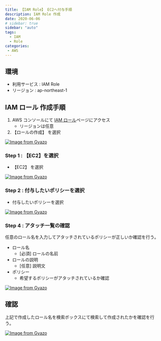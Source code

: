 ```yaml
---
title: 【IAM Role】 EC2へ付与手順
description: IAM Role 作成
date: 2020-06-06
# sidebar: true
sidebar: "auto"
tags:
  - IAM
  - Role
categories:
 - AWS
---
```


## 環境
- 利用サービス : IAM Role
- リージョン : ap-northeast-1


## IAM ロール 作成手順

1. AWS コンソールにて [IAM ロール](https://console.aws.amazon.com/iam/home?region=ap-northeast-1#/roles)ページにアクセス
    - リージョンは任意
2. 【ロールの作成】 を選択

[![Image from Gyazo](https://i.gyazo.com/4359f03f56053c1ae987e5e7e834bd72.png)](https://gyazo.com/4359f03f56053c1ae987e5e7e834bd72)

### Step 1 : 【EC2】を選択

- 【EC2】 を選択

[![Image from Gyazo](https://i.gyazo.com/a6007ce8e1957df0ed0b3f3b9c09bda9.png)](https://gyazo.com/a6007ce8e1957df0ed0b3f3b9c09bda9)

### Step 2 : 付与したいポリシーを選択

- 付与したいポリシーを選択

[![Image from Gyazo](https://i.gyazo.com/aa889437c3c052af7a448b1de48d9e84.png)](https://gyazo.com/aa889437c3c052af7a448b1de48d9e84)

### Step 4 : アタッチ一覧の確認

任意のロール名を入力してアタッチされているポリシーが正しいか確認を行う｡

- ロール名
    - [必須] ロールの名前
- ロールの説明
    - [任意] 説明文
- ポリシー
    - 希望するポリシーがアタッチされているか確認

[![Image from Gyazo](https://i.gyazo.com/352d55fea1b983beda027a1c27947cae.png)](https://gyazo.com/352d55fea1b983beda027a1c27947cae)

## 確認

上記で作成したロール名を検索ボックスにて検索して作成されたかを確認を行う｡

[![Image from Gyazo](https://i.gyazo.com/60d39f61411e2ff1ada5a4026b4d6888.png)](https://gyazo.com/60d39f61411e2ff1ada5a4026b4d6888)